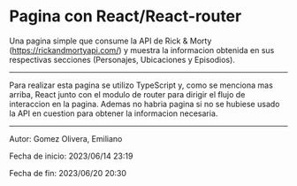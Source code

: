 # Pagina con React/React-router

Una pagina simple que consume la API de Rick & Morty (https://rickandmortyapi.com/) y muestra la informacion obtenida
en sus respectivas secciones (Personajes, Ubicaciones y Episodios).

---

Para realizar esta pagina se utilizo TypeScript y, como se menciona mas arriba, React junto con el modulo de router para
dirigir el flujo de interaccion en la pagina. Ademas no habria pagina si no se hubiese usado la API en cuestion para obtener
la informacion necesaria.

---

Autor: Gomez Olivera, Emiliano

Fecha de inicio: 2023/06/14 23:19

Fecha de fin: 2023/06/20 20:30
